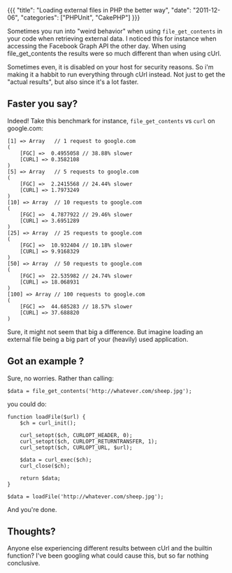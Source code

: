 {{{
  "title": "Loading external files in PHP the better way",
  "date": "2011-12-06",
  "categories": ["PHPUnit", "CakePHP"]
}}}

Sometimes you run into "weird behavior" when using `file_get_contents` in your code when retrieving external data. I noticed this for instance when accessing the Facebook Graph API the other day. When using file\_get\_contents the results were so much different than when using cUrl.

<!--more-->

Sometimes even, it is disabled on your host for security reasons. So i'm making it a habbit to run everything through cUrl instead. Not just to get the "actual results", but also since it's a lot faster.

## Faster you say?

Indeed! Take this benchmark for instance, `file_get_contents` vs `curl` on google.com:

    [1] => Array   // 1 request to google.com
    (
        [FGC] =>  0.4955058 // 38.88% slower
        [CURL] => 0.3582108
    )
    [5] => Array   // 5 requests to google.com
    (
        [FGC] =>  2.2415568 // 24.44% slower
        [CURL] => 1.7973249
    )
    [10] => Array  // 10 requests to google.com
    (
        [FGC] =>  4.7877922 // 29.46% slower
        [CURL] => 3.6951289
    )
    [25] => Array  // 25 requests to google.com
    (
        [FGC] =>  10.932404 // 10.18% slower
        [CURL] => 9.9168329
    )
    [50] => Array  // 50 requests to google.com
    (
        [FGC] =>  22.535982 // 24.74% slower
        [CURL] => 18.068931
    )
    [100] => Array // 100 requests to google.com
    (
        [FGC] =>  44.685283 // 18.57% slower
        [CURL] => 37.688820
    )


Sure, it might not seem that big a difference. But imagine loading an external file being a big part of your (heavily) used application.

## Got an example ?

Sure, no worries. Rather than calling:

    $data = file_get_contents('http://whatever.com/sheep.jpg');


you could do:

    function loadFile($url) {
        $ch = curl_init();

        curl_setopt($ch, CURLOPT_HEADER, 0);
        curl_setopt($ch, CURLOPT_RETURNTRANSFER, 1);
        curl_setopt($ch, CURLOPT_URL, $url);

        $data = curl_exec($ch);
        curl_close($ch);

        return $data;
    }

    $data = loadFile('http://whatever.com/sheep.jpg');


And you're done.

## Thoughts?

Anyone else experiencing different results between cUrl and the builtin function? I've been googling what could cause this, but so far nothing conclusive.
